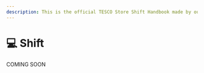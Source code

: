 ```yaml
---
description: This is the official TESCO Store Shift Handbook made by our Moderators.
---
```


# 💻 Shift

COMING SOON
